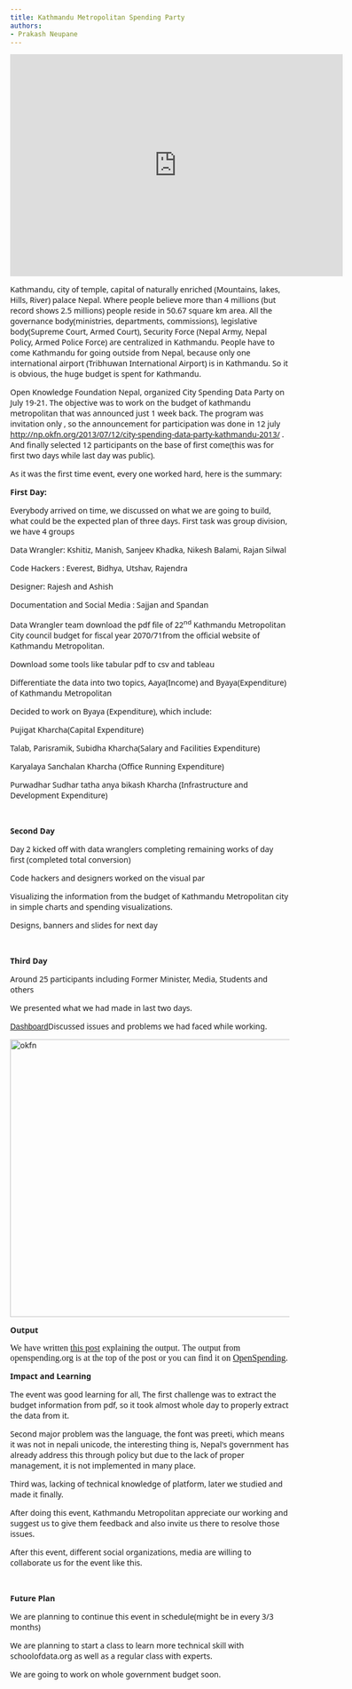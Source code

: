 ```yaml
---
title: Kathmandu Metropolitan Spending Party
authors:
- Prakash Neupane
---
```

<iframe src="http://openspending.org/kathmandu_spending_budget/embed?widget=treemap&amp;state=%7B%22drilldowns%22%3A%5B%22budget_title%22%2C%22level%22%5D%2C%22year%22%3A2013%2C%22cuts%22%3A%7B%7D%7D&amp;width=600&amp;height=400" frameborder="0" width="600" height="400"></iframe>

<span><span style="font-family: Sans, sans-serif;">Kathmandu, city of temple, capital of naturally enriched (Mountains, lakes, Hills, River) palace Nepal. Where people believe more than 4 millions (but record shows 2.5 millions) people reside in 50.67 square km area. All the governance body(ministries, departments, commissions), legislative body(Supreme Court, Armed Court), Security Force (Nepal Army, Nepal Policy, Armed Police Force) are centralized in Kathmandu. People have to come Kathmandu for going outside from Nepal, because only one international airport (Tribhuwan International Airport) is in Kathmandu. So it is obvious, the huge budget is spent for Kathmandu.</span></span>

<span style="font-family: Sans, sans-serif;"><span>Open Knowledge Foundation Nepal, organized City Spending Data Party on July 19-21. The objective was to work on the budget of kathmandu metropolitan that was announced just 1 week back. The program was invitation only , so the announcement for participation was done in 12 july <a href="http://np.okfn.org/2013/07/12/city-spending-data-party-kathmandu-2013/">http://np.okfn.org/2013/07/12/city-spending-data-party-kathmandu-2013/</a> . And finally selected </span></span><span style="font-family: Sans, sans-serif;"><span>12 participants </span></span><span style="font-family: Sans, sans-serif;"><span>on the base of first come</span></span><span style="font-family: Sans, sans-serif;"><span>(this was for first two days while last day was public)</span></span><span style="font-family: Sans, sans-serif;"><span>.</span></span>

<span style="font-family: Sans, sans-serif;"><span>As it was the first time event, every one worked hard, here is the summary:</span></span>

<span style="font-family: Sans, sans-serif;"><span><strong>First Day:</strong></span></span>

<span style="font-family: Sans, sans-serif;">Everybody arrived on time, we discussed on what we are going to build, what could be the expected plan of three days. First task was group division, we have 4 groups</span>

<span style="font-family: Sans, sans-serif;"><span>Data Wrangler: Kshitiz, Manish, Sanjeev Khadka, Nikesh Balami, Rajan Silwal</span></span>

<span style="font-family: Sans, sans-serif;"><span>Code Hackers : Everest, Bidhya, Utshav, Rajendra</span></span>

<span style="font-family: Sans, sans-serif;"><span>Designer: Rajesh and Ashish</span></span>

<span style="font-family: Sans, sans-serif;"><span>Documentation and Social Media : Sajjan and Spandan</span></span>

<span style="font-family: Sans, sans-serif;"><span>Data Wrangler team download the pdf file of 22<sup>nd</sup> Kathmandu Metropolitan City council budget for fiscal year 2070/71from the official website of Kathmandu Metropolitan.</span></span>

<span style="font-family: Sans, sans-serif;"><span>Download some tools like tabular pdf to csv and tableau </span></span>

<span style="font-family: Sans, sans-serif;">Differentiate the data into two topics, Aaya(Income) and Byaya(Expenditure) of Kathmandu Metropolitan</span>

<span style="font-family: Sans, sans-serif;">Decided to work on Byaya (Expenditure), which include:</span>

<span style="font-family: Sans, sans-serif;"><span>Pujigat Kharcha(Capital Expenditure)</span></span>

<span style="font-family: Sans, sans-serif;"><span>Talab, Parisramik, Subidha Kharcha(Salary and Facilities Expenditure)</span></span>

<span style="font-family: Sans, sans-serif;"><span>Karyalaya Sanchalan Kharcha (Office Running Expenditure)</span></span>

<span style="font-family: Sans, sans-serif;"><span>Purwadhar Sudhar tatha anya bikash Kharcha (Infrastructure and Development Expenditure) </span></span>

&nbsp;

<span style="font-family: Sans, sans-serif;"><span><strong>Second Day</strong></span></span>

<span style="font-family: Sans, sans-serif;">Day 2 kicked off with data wranglers completing remaining works of day first (completed total conversion)</span>

<span style="font-family: Sans, sans-serif;">Code hackers and designers worked on the visual par</span>

<span style="font-family: Sans, sans-serif;">Visualizing the information from the budget of Kathmandu Metropolitan city in simple charts and spending visualizations.</span>

<span style="font-family: Sans, sans-serif;">Designs, banners and slides for next day</span>

&nbsp;

<span style="font-family: Sans, sans-serif;"><strong>Third Day</strong></span>

<span style="font-family: Sans, sans-serif;"><span>Around 25 participants including Former Minister, Media, Students and others</span></span>

<span style="font-family: Sans, sans-serif;">We presented what we had made in last two days.</span>

<span style="font-family: Sans, sans-serif;"><a style="font-family: Arial, Tahoma, Verdana, sans-serif;" href="http://blog.openspending.org/wp-admin/index.php">Dashboard</a>Discussed issues and problems we had faced while working.</span>

<a href="{{ site.baseurl }}/img/blog/2013/08/okfn.jpg"><img class="aligncenter size-full wp-image-567" src="{{ site.baseurl }}/img/blog/2013/08/okfn.jpg" alt="okfn" width="969" height="500" /></a>

<span style="font-family: Sans, sans-serif;"><span><strong>Output</strong></span></span>

<span style="font-family: 'Times New Roman', serif;"><span style="font-size: medium;">We have written <a href="http://np.okfn.org/2013/07/24/kathmandu-metropolitan-in-city-spending-data-party/">this post</a> explaining the output. </span></span><span style="font-family: 'Times New Roman', serif;"><span style="font-size: medium;">The output from openspending.org is at the top of the post or you can find it on <a href="http://openspending.org/kathmandu_spending_budget">OpenSpending</a>.</span></span>

<span style="font-family: Sans, sans-serif;"><span><strong>Impact</strong> <strong>and Learning </strong></span></span>

<span style="font-family: Sans, sans-serif;">The event was good learning for all, The first challenge was to extract the budget information from pdf, so it took almost whole day to properly extract the data from it.</span>

<span style="font-family: Sans, sans-serif;"><span>Second major problem was the language, the font was preeti, which means it was not in nepali unicode, the interesting thing is, Nepal's government has already address this through policy but due to the lack of proper management, it is not implemented in many place.</span></span>

<span style="font-family: Sans, sans-serif;"><span>Third was, lacking of technical knowledge of platform, later we studied and made it finally.</span></span>

<span style="font-family: Sans, sans-serif;">After doing this event, Kathmandu Metropolitan appreciate our working and suggest us to give them feedback and also invite us there to resolve those issues.</span>

<span style="font-family: Sans, sans-serif;"><span>After this event, different social organizations, media are willing to collaborate us for the event like this.</span></span>

&nbsp;

<span style="font-family: Sans, sans-serif;"><strong>Future Plan</strong></span>

<span style="font-family: Sans, sans-serif;">We are planning to continue this event in schedule(might be in every 3/3 months)</span>

<span style="font-family: Sans, sans-serif;"><span>We are planning to start a class to learn more technical skill with schoolofdata.org as well as a regular class with experts.</span></span>

<span style="font-family: Sans, sans-serif;"><span>We are going to work on whole government budget soon.</span></span>

